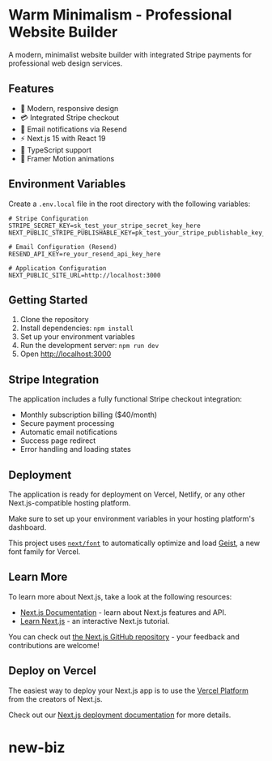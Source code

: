 # Warm Minimalism - Professional Website Builder

A modern, minimalist website builder with integrated Stripe payments for professional web design services.

## Features

- 🎨 Modern, responsive design
- 💳 Integrated Stripe checkout
- 📧 Email notifications via Resend
- ⚡ Next.js 15 with React 19
- 🎯 TypeScript support
- 🎪 Framer Motion animations

## Environment Variables

Create a `.env.local` file in the root directory with the following variables:

```env
# Stripe Configuration
STRIPE_SECRET_KEY=sk_test_your_stripe_secret_key_here
NEXT_PUBLIC_STRIPE_PUBLISHABLE_KEY=pk_test_your_stripe_publishable_key_here

# Email Configuration (Resend)
RESEND_API_KEY=re_your_resend_api_key_here

# Application Configuration
NEXT_PUBLIC_SITE_URL=http://localhost:3000
```

## Getting Started

1. Clone the repository
2. Install dependencies: `npm install`
3. Set up your environment variables
4. Run the development server: `npm run dev`
5. Open [http://localhost:3000](http://localhost:3000)

## Stripe Integration

The application includes a fully functional Stripe checkout integration:

- Monthly subscription billing ($40/month)
- Secure payment processing
- Automatic email notifications
- Success page redirect
- Error handling and loading states

## Deployment

The application is ready for deployment on Vercel, Netlify, or any other Next.js-compatible hosting platform.

Make sure to set up your environment variables in your hosting platform's dashboard.

This project uses [`next/font`](https://nextjs.org/docs/app/building-your-application/optimizing/fonts) to automatically optimize and load [Geist](https://vercel.com/font), a new font family for Vercel.

## Learn More

To learn more about Next.js, take a look at the following resources:

- [Next.js Documentation](https://nextjs.org/docs) - learn about Next.js features and API.
- [Learn Next.js](https://nextjs.org/learn) - an interactive Next.js tutorial.

You can check out [the Next.js GitHub repository](https://github.com/vercel/next.js) - your feedback and contributions are welcome!

## Deploy on Vercel

The easiest way to deploy your Next.js app is to use the [Vercel Platform](https://vercel.com/new?utm_medium=default-template&filter=next.js&utm_source=create-next-app&utm_campaign=create-next-app-readme) from the creators of Next.js.

Check out our [Next.js deployment documentation](https://nextjs.org/docs/app/building-your-application/deploying) for more details.
# new-biz
